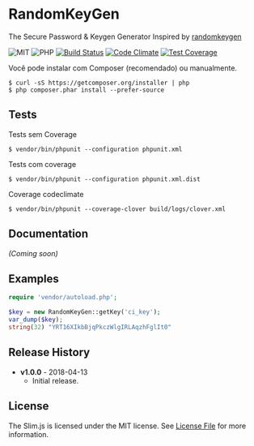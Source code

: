 # RandomKeyGen
The Secure Password &amp; Keygen Generator
Inspired by [randomkeygen](https://randomkeygen.com/#)

![MIT](https://img.shields.io/badge/license-MIT-lightgrey.svg?style=flat-square)
![PHP](https://img.shields.io/badge/language-PHP%20%3E%3D%207.0-green.svg)
[![Build Status](https://travis-ci.org/rbarros/RandomKeyGen.svg?branch=master)](https://travis-ci.org/rbarros/RandomKeyGen)
[![Code Climate](https://codeclimate.com/github/rbarros/RandomKeyGen/badges/gpa.svg)](https://codeclimate.com/github/rbarros/RandomKeyGen)
[![Test Coverage](https://codeclimate.com/github/rbarros/RandomKeyGen/badges/coverage.svg)](https://codeclimate.com/github/rbarros/RandomKeyGen/coverage)

Você pode instalar com Composer (recomendado) ou manualmente.

```
$ curl -sS https://getcomposer.org/installer | php
$ php composer.phar install --prefer-source
```
## Tests

Tests sem Coverage
```
$ vendor/bin/phpunit --configuration phpunit.xml
```

Tests com coverage
```
$ vendor/bin/phpunit --configuration phpunit.xml.dist
```

Coverage codeclimate
```
$ vendor/bin/phpunit --coverage-clover build/logs/clover.xml
```
## Documentation
_(Coming soon)_

## Examples
```php
require 'vendor/autoload.php';

$key = new RandomKeyGen::getKey('ci_key');
var_dump($key);
string(32) "YRT16XIkbBjqPkczWlgIRLAqzhFglIt0"
```

## Release History

* **v1.0.0** - 2018-04-13
   - Initial release.

## License

The Slim.js is licensed under the MIT license. See [License File](LICENSE) for more information.
